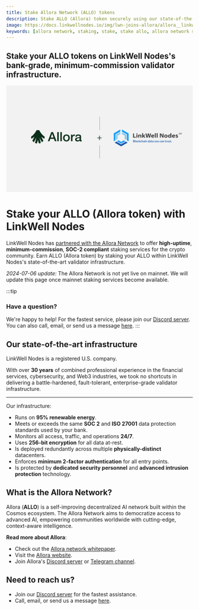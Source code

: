 ```yaml
---
title: Stake Allora Network (ALLO) tokens
description: Stake ALLO (Allora) token securely using our state-of-the-art validator infrastructure.
image: https://docs.linkwellnodes.io/img/lwn-joins-allora/allora__linkwell_nodes.png
keywords: [allora network, staking, stake, stake allo, allora network staking, allo, allo staking, free, cheap, secure, low fee, low commission]
---
```


<h2 class='lw-subtitle'>Stake your ALLO tokens on LinkWell Nodes's <b>bank-grade</b>, <b>minimum-commission</b> validator infrastructure.</h2>

![LinkWell Nodes Allora Network Partnership](/img/lwn-joins-allora/allora__linkwell_nodes.webp "LinkWell Nodes Allora Network Partnership")

# Stake your ALLO (Allora token) with LinkWell Nodes

LinkWell Nodes has [partnered with the Allora Network](/blog/LinkWell-Nodes-Joins-the-Allora-Network-as-a-Node-Operator) to offer **high-uptime**, **minimum-commission**, **SOC-2 compliant** staking services for the crypto community. Earn ALLO (Allora token) by staking your ALLO within LinkWell Nodes's state-of-the-art validator infrastructure.

*2024-07-06 update:* The Allora Network is not yet live on mainnet. We will update this page once mainnet staking services become available. 

<!--
<a href="https://explorer.allora.network/allora-mainnet/staking/allovaloper1e25858u0ntlrql32wf5jhskr5m33l7rcc6u2j4" class="bigBlueButton" target="_blank">Stake Now with LinkWell Nodes</a>
-->

:::tip
### Have a question? 

We're happy to help! For the fastest service, please join our [Discord server](https://discord.gg/Xs6SjqVPUA). You can also call, email, or send us a message [here](https://linkwellnodes.io/#contact-us). 
:::

## Our state-of-the-art infrastructure

LinkWell Nodes is a registered U.S. company. 

With over **30 years** of combined professional experience in the financial services, cybersecurity, and Web3 industries, we took no shortcuts in delivering a battle-hardened, fault-tolerant, enterprise-grade validator infrastructure. 

---

Our infrastructure:

* Runs on **95% renewable energy**.
* Meets or exceeds the same **SOC 2** and **ISO 27001** data protection standards used by your bank.
* Monitors all access, traffic, and operations **24/7**.
* Uses **256-bit encryption** for all data at-rest.
* Is deployed redundantly across multiple **physically-distinct** datacenters.
* Enforces **minimum 2-factor authentication** for all entry points.
* Is protected by **dedicated security personnel** and **advanced intrusion protection** technology.


## What is the Allora Network?

Allora (**ALLO**) is a self-improving decentralized AI network built within the Cosmos ecosystem. The Allora Network aims to democratize access to advanced AI, empowering communities worldwide with cutting-edge, context-aware intelligence. 

**Read more about Allora**: 

* Check out the [Allora network whitepaper](https://whitepaper.assets.allora.network/whitepaper.pdf).
* Visit the [Allora website](https://www.allora.network/).
* Join Allora's [Discord server](https://discord.com/invite/allora) or [Telegram channel](https://t.me/alloranetworkannouncements).

## Need to reach us?

* Join our [Discord server](https://discord.gg/Xs6SjqVPUA) for the fastest assistance.
* Call, email, or send us a message [here](https://linkwellnodes.io/#contact-us). 

